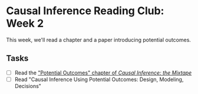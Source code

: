 
# Causal Inference Reading Club: Week 2

<!-- badges: start -->
<!-- badges: end -->

This week, we'll read a chapter and a paper introducing potential outcomes.

## Tasks

- [ ] Read the ["Potential Outcomes" chapter of *Causal Inference: the Mixtape*](https://mixtape.scunning.com/04-potential_outcomes)
- [ ] Read "Causal Inference Using Potential Outcomes: Design, Modeling, Decisions"
